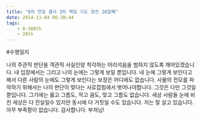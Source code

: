 ```yaml
---
title: "8차 천일 결사 3차 백일 기도 정진 26일째"
date: 2014-11-04 06:30:44
tags:
    - 8-300th
    - 26th
---
```


#수행일지

나의 주관적 판단을 객관적 사실인양 착각하는 어리석음을 범하지 않도록 깨어있겠습니다. 내 입장에서는 그리고 나의 눈에는 그렇게 보일 뿐입니다. 내 눈에 그렇게 보인다고해서 다른 사람의 눈에도 그렇게 보인다는 보장은 어디에도 없습니다. 사물의 전모를 파악하기 위해서는 나의 판단이 맞다는 사로잡힘에서 벗어나야합니다. 그것은 다만 그것일 뿐입니다. 그기에는 옳고 그름도, 작고 큼도, 맞고 그름도 없습니다. 세상 사람들 눈에 비친 세상은 다 진실일수 있지만 동시에 다 거짓일 수도 있습니다. 저는 잘 살고 있습니다. 아무 부족함이 없습니다. 감사합니다. 부처님!
